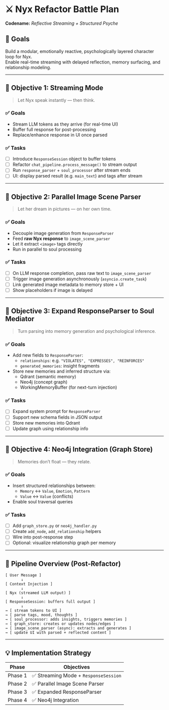 # ⚔️ Nyx Refactor Battle Plan  
**Codename:** *Reflective Streaming + Structured Psyche*

## 🧠 Goals
Build a modular, emotionally reactive, psychologically layered character loop for Nyx.  
Enable real-time streaming with delayed reflection, memory surfacing, and relationship modeling.

---

## 🥇 Objective 1: **Streaming Mode**
> Let Nyx speak instantly — then think.

### ✅ Goals
- Stream LLM tokens as they arrive (for real-time UI)
- Buffer full response for post-processing
- Replace/enhance response in UI once parsed

### ✅ Tasks
- [ ] Introduce `ResponseSession` object to buffer tokens
- [ ] Refactor `chat_pipeline.process_message()` to stream output
- [ ] Run `response_parser` + `soul_processor` after stream ends
- [ ] UI: display parsed result (e.g. `main_text`) and tags after stream

---

## 🥈 Objective 2: **Parallel Image Scene Parser**
> Let her dream in pictures — on her own time.

### ✅ Goals
- Decouple image generation from `ResponseParser`
- Feed **raw Nyx response** to `image_scene_parser`
- Let it extract `<image>` tags directly
- Run in parallel to soul processing

### ✅ Tasks
- [ ] On LLM response completion, pass raw text to `image_scene_parser`
- [ ] Trigger image generation asynchronously (`asyncio.create_task`)
- [ ] Link generated image metadata to memory store + UI
- [ ] Show placeholders if image is delayed

---

## 🥉 Objective 3: **Expand ResponseParser to Soul Mediator**
> Turn parsing into memory generation and psychological inference.

### ✅ Goals
- Add new fields to `ResponseParser`:
  - `relationships`: e.g. `"VIOLATES", "EXPRESSES", "REINFORCES"`
  - `generated_memories`: insight fragments
- Store new memories and inferred structure via:
  - Qdrant (semantic memory)
  - Neo4j (concept graph)
  - WorkingMemoryBuffer (for next-turn injection)

### ✅ Tasks
- [ ] Expand system prompt for `ResponseParser`
- [ ] Support new schema fields in JSON output
- [ ] Store new memories into Qdrant
- [ ] Update graph using relationship info

---

## 🧩 Objective 4: **Neo4j Integration (Graph Store)**
> Memories don’t float — they relate.

### ✅ Goals
- Insert structured relationships between:
  - `Memory` ↔ `Value`, `Emotion`, `Pattern`
  - `Value` ↔ `Value` (conflicts)
- Enable soul traversal queries

### ✅ Tasks
- [ ] Add `graph_store.py` or `neo4j_handler.py`
- [ ] Create `add_node`, `add_relationship` helpers
- [ ] Wire into post-response step
- [ ] Optional: visualize relationship graph per memory

---

## 🔄 Pipeline Overview (Post-Refactor)

```text
[ User Message ]
       ↓
[ Context Injection ]
       ↓
[ Nyx (streamed LLM output) ]
       ↓
[ ResponseSession: buffers full output ]
       ↓
→ [ stream tokens to UI ]
→ [ parse tags, mood, thoughts ]
→ [ soul_processor: adds insights, triggers memories ]
→ [ graph_store: creates or updates nodes/edges ]
→ [ image_scene_parser (async): extracts and generates ]
→ [ update UI with parsed + reflected content ]
```

---

## 💡 Implementation Strategy

| Phase | Objectives |
|-------|------------|
| Phase 1 | ✅ Streaming Mode + `ResponseSession` |
| Phase 2 | ✅ Parallel Image Scene Parser |
| Phase 3 | ✅ Expanded ResponseParser |
| Phase 4 | ✅ Neo4j Integration |

